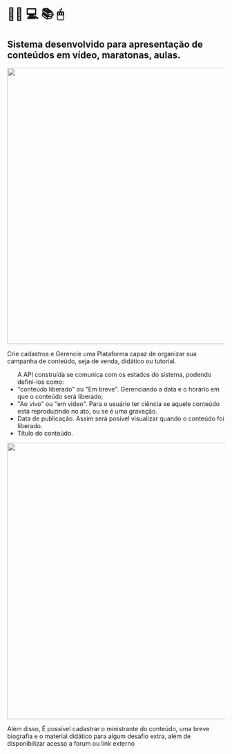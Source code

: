 <h1>👩‍💻 💻 📚 🖱</h1>
<h2>Sistema desenvolvido para apresentação de conteúdos em vídeo, maratonas, aulas.</h2>

<img src="https://user-images.githubusercontent.com/95627229/177052942-ad85a104-0cef-477e-94ae-926a51c5c7d2.png" width="640px"/>


<p>Crie cadastros e Gerencie uma Plataforma capaz de organizar sua campanha de conteúdo, seja de venda, didático ou tutorial. </p>


<ul>A API construída se comunica com os estados do sistema, podendo defini-los como:
  <li>"conteúdo liberado" ou "Em breve". Gerenciando a data e o horário em que o conteúdo será liberado;</li>
  <li>"Ao vivo" ou "em video". Para o usuário ter ciência se aquele conteúdo está reproduzindo no ato, ou se é uma gravação.</li>
  <li>Data de publicação. Assim será posível visualizar quando o conteúdo foi liberado.</li>
  <li>Título do conteúdo.</li>
</ul>

<img src="https://user-images.githubusercontent.com/95627229/177052949-3297720d-2bb9-4a3a-8bcd-20f0788e551b.png" width="640px"/>

Além disso, É possível cadastrar o ministrante do conteúdo, uma breve biografia e o material didático para algum desafio extra, além de disponibilizar acesso a forum ou link externo

